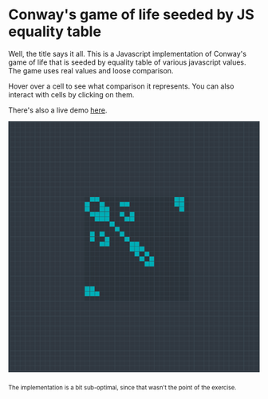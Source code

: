 # Conway's game of life seeded by JS equality table

Well, the title says it all. This is a Javascript implementation of Conway's game of life that is seeded by equality table of various javascript values. The game uses real values and loose comparison.

Hover over a cell to see what comparison it represents. You can also interact with cells by clicking on them.

There's also a live demo <a href="https://mlison.github.io/game-of-life/" target="_blank">here</a>.

![](https://github.com/mlison/game-of-life/raw/master/demo.gif)

<sub>The implementation is a bit sub-optimal, since that wasn't the point of the exercise.</sub>